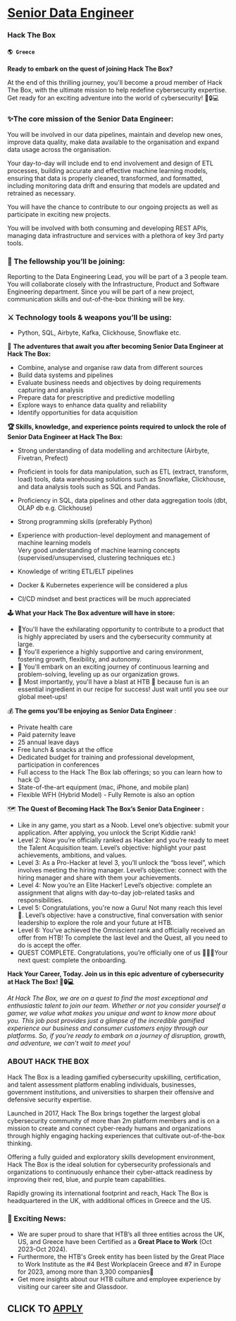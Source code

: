 # [Senior Data Engineer](https://www.remotewlb.com/apply/senior-data-engineer-82775)  
### Hack The Box  
#### `🌎 Greece`  

**Ready to embark on the quest of joining Hack The Box?**

At the end of this thrilling journey, you'll become a proud member of Hack The Box, with the ultimate mission to help redefine cybersecurity expertise. Get ready for an exciting adventure into the world of cybersecurity! 🚀🔒💻

### ✨The core mission of the Senior Data Engineer:

You will be involved in our data pipelines, maintain and develop new ones, improve data quality, make data available to the organisation and expand data usage across the organisation.

Your day-to-day will include end to end involvement and design of ETL processes, building accurate and effective machine learning models, ensuring that data is properly cleaned, transformed, and formatted, including monitoring data drift and ensuring that models are updated and retrained as necessary.

You will have the chance to contribute to our ongoing projects as well as participate in exciting new projects.

You will be involved with both consuming and developing REST APIs, managing data infrastructure and services with a plethora of key 3rd party tools.

### 🍺 The fellowship you’ll be joining:

Reporting to the Data Engineering Lead, you will be part of a 3 people team. You will collaborate closely with the Infrastructure, Product and Software Engineering department. Since you will be part of a new project, communication skills and out-of-the-box thinking will be key.

### ⚔️ Technology tools & weapons you’ll be using:

  * Python, SQL, Airbyte, Kafka, Clickhouse, Snowflake etc.

🚀 **The adventures that await you after becoming Senior Data Engineer at Hack The Box:**

  * Combine, analyse and organise raw data from different sources
  * Build data systems and pipelines
  * Evaluate business needs and objectives by doing requirements capturing and analysis
  * Prepare data for prescriptive and predictive modelling
  * Explore ways to enhance data quality and reliability
  * Identify opportunities for data acquisition

 **🏆 Skills, knowledge, and experience points required to unlock the role of Senior Data Engineer at Hack The Box:**

  * Strong understanding of data modelling and architecture (Airbyte, Fivetran, Prefect)
  * Proficient in tools for data manipulation, such as ETL (extract, transform, load) tools, data warehousing solutions such as Snowflake, Clickhouse, and data analysis tools such as SQL and Pandas.
  * Proficiency in SQL, data pipelines and other data aggregation tools (dbt, OLAP db e.g. Clickhouse)
  * Strong programming skills (preferably Python)
  * Experience with production-level deployment and management of machine learning models  
Very good understanding of machine learning concepts (supervised/unsupervised, clustering techniques etc.)

  * Knowledge of writing ETL/ELT pipelines
  * Docker & Kubernetes experience will be considered a plus
  * CI/CD mindset and best practices will be much appreciated

 **🕹️ What your Hack The Box adventure will have in store:**

  * 🎯You'll have the exhilarating opportunity to contribute to a product that is highly appreciated by users and the cybersecurity community at large.
  * 🎯 You'll experience a highly supportive and caring environment, fostering growth, flexibility, and autonomy.
  * 🎯 You'll embark on an exciting journey of continuous learning and problem-solving, leveling up as our organization grows.
  * 🎯 Most importantly, you'll have a blast at HTB 🥳 because fun is an essential ingredient in our recipe for success! Just wait until you see our global meet-ups! 

💰 **The gems you’ll be enjoying as** **Senior Data Engineer** :

  * Private health care
  * Paid paternity leave
  * 25 annual leave days
  * Free lunch & snacks at the office
  * Dedicated budget for training and professional development, participation in conferences
  * Full access to the Hack The Box lab offerings; so you can learn how to hack 😉
  * State-of-the-art equipment (mac, iPhone, and mobile plan)
  * Flexible WFH (Hybrid Model) - Fully Remote is also an option 

🗺️ **The Quest of Becoming Hack The Box’s Senior Data Engineer :**

  * Like in any game, you start as a Noob. Level one’s objective: submit your application. After applying, you unlock the Script Kiddie rank!
  * Level 2: Now you’re officially ranked as Hacker and you’re ready to meet the Talent Acquisition team. Level’s objective: highlight your past achievements, ambitions, and values.
  * Level 3: As a Pro-Hacker at level 3, you’ll unlock the “boss level”, which involves meeting the hiring manager. Level’s objective: connect with the hiring manager and share with them your achievements.
  * Level 4: Now you’re an Elite Hacker! Level’s objective: complete an assignment that aligns with day-to-day job-related tasks and responsibilities.
  * Level 5: Congratulations, you're now a Guru! Not many reach this level 💪. Level’s objective: have a constructive, final conversation with senior leadership to explore the role and your future at HTB.
  * Level 6: You've achieved the Omniscient rank and officially received an offer from HTB! To complete the last level and the Quest, all you need to do is accept the offer.
  * QUEST COMPLETE. Congratulations, you’re officially one of us 🥳🎉🎇Your next quest: complete the onboarding.

 **Hack Your Career, Today. Join us in this epic adventure of cybersecurity at Hack The Box! 🚀🔒💻**

 _At Hack The Box, we are on a quest to find the most exceptional and enthusiastic talent to join our team. Whether or not you consider yourself a gamer, we value what makes you unique and want to know more about you. This job post provides just a glimpse of the incredible gamified experience our business and consumer customers enjoy through our platforms. So, if you're ready to embark on a journey of disruption, growth, and adventure, we can't wait to meet you!_

### ABOUT HACK THE BOX

Hack The Box is a leading gamified cybersecurity upskilling, certification, and talent assessment platform enabling individuals, businesses, government institutions, and universities to sharpen their offensive and defensive security expertise.

Launched in 2017, Hack The Box brings together the largest global cybersecurity community of more than 2m platform members and is on a mission to create and connect cyber-ready humans and organizations through highly engaging hacking experiences that cultivate out-of-the-box thinking.

Offering a fully guided and exploratory skills development environment, Hack The Box is the ideal solution for cybersecurity professionals and organizations to continuously enhance their cyber-attack readiness by improving their red, blue, and purple team capabilities.

Rapidly growing its international footprint and reach, Hack The Box is headquartered in the UK, with additional offices in Greece and the US.

### 🚨 Exciting News:

  * We are super proud to share that HTB’s all three entities across the UK, US, and Greece have been Certified as a **Great Place to Work** (Oct 2023-Oct 2024). 
  * Furthermore, the HTB's Greek entity has been listed by the Great Place to Work Institute as the #4 Best Workplacein Greece and #7 in Europe for 2023, among more than 3,300 companies💪 
  * Get more insights about our HTB culture and employee experience by visiting our career site and Glassdoor.

  
## CLICK TO [APPLY](https://www.remotewlb.com/apply/senior-data-engineer-82775)

